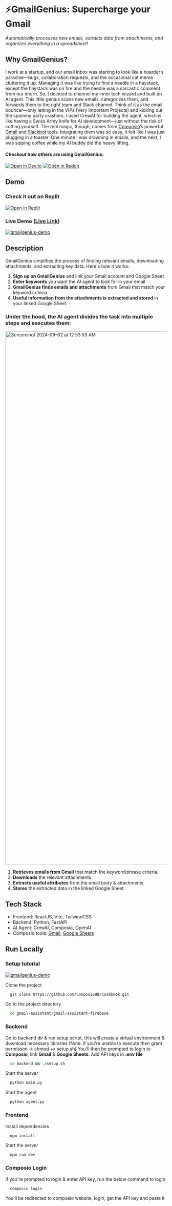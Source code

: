 # ⚡️GmailGenius: Supercharge your Gmail
*Automatically processes new emails, extracts data from attachments, and organizes everything in a spreadsheet!*

## Why GmailGenius?

I work at a startup, and our email inbox was starting to look like a hoarder’s paradise—bugs, collaboration requests, and the occasional cat meme cluttering it up. Managing it was like trying to find a needle in a haystack, except the haystack was on fire and the needle was a sarcastic comment from our intern.
So, I decided to channel my inner tech wizard and built an AI agent. This little genius scans new emails, categorizes them, and forwards them to the right team and Slack channel. Think of it as the email bouncer—only letting in the VIPs (Very Important Projects) and kicking out the spammy party crashers.
I used CrewAI for building the agent, which is like having a Swiss Army knife for AI development—just without the risk of cutting yourself. The real magic, though, comes from [Composio](https://app.composio.dev)’s powerful [Gmail](https://app.composio.dev/app/gmail) and [Slackbot](https://app.composio.dev/app/slackbot) tools. Integrating them was so easy, it felt like I was just plugging in a toaster. One minute I was drowning in emails, and the next, I was sipping coffee while my AI buddy did the heavy lifting. 

#### Checkout how others are using GmailGenius:
[![Open in Dev.to](https://img.shields.io/badge/Open%20in-Dev.to-green?logo=dev.to&style=for-the-badge)](https://dev.to/composiodev/i-built-an-ai-tool-to-handle-my-moms-invoices-and-saved-her-20-hours-of-work-44h1)
[![Open in Reddit](https://img.shields.io/badge/Open%20in-Reddit-blue?logo=reddit&style=for-the-badge)](https://www.reddit.com/r/selfhosted/comments/1f7f8f4/i_built_an_ai_tool_to_handle_my_moms_invoices_and/)

## Demo
### Check it out on Replit
[![Open in Replit](https://img.shields.io/badge/Open%20in-Replit-blue?logo=replit&style=for-the-badge)](https://replit.com/@abishkpatil/gmail-assistant-fb)

### Live Demo ([Live Link](https://gmail-assistant-six.vercel.app/))
[![gmailgenius-demo](https://github.com/user-attachments/assets/abb24495-d242-42f3-8cff-599182f735f4)](https://drive.google.com/file/d/1_CWZ3yNK4pxe8Ey1bnQq4C6H_lEHDICb/preview)

## Description
GmailGenius simplifies the process of finding relevant emails, downloading attachments, and extracting key data. Here's how it works:

1. **Sign up on GmailGenius** and link your Gmail account and Google Sheet
2. **Enter keywords** you want the AI agent to look for in your email
3. **GmailGenius finds emails and attachments** from Gmail that match your keyword criteria
4. **Useful information from the attachments is extracted and stored** in your linked Google Sheet.

### Under the hood, the AI agent divides the task into multiple steps and executes them:

<img width="1664" alt="Screenshot 2024-09-02 at 12 53 53 AM" src="https://github.com/user-attachments/assets/07d51b40-dbd1-4406-9a28-942a4c1e6f86">

1. **Retrieves emails from Gmail** that match the keyword/phrase criteria.
2. **Downloads** the relevant attachments.
3. **Extracts useful attributes** from the email body & attachments.
4. **Stores** the extracted data in the linked Google Sheet.

## Tech Stack
- Frontend: ReactJS, Vite, TailwindCSS
- Backend: Python, FastAPI
- AI Agent: CrewAI, Composio, OpenAI
- Composio tools: [Gmail](https://app.composio.dev/app/gmail), [Google Sheets](https://app.composio.dev/app/googlesheets)

## Run Locally
### Setup tutorial
[![gmailgenius-demo](https://github.com/user-attachments/assets/abb24495-d242-42f3-8cff-599182f735f4)](https://drive.google.com/file/d/1kC9oVSUatqQ6Tcs3u6CTsVsmczzG-F6k/preview)

Clone the project

```bash
  git clone https://github.com/ComposioHQ/cookbook.git
```

Go to the project directory

```bash
  cd gmail-assistant/gmail-assistant-firebase
```

### Backend

Go to backend dir & run setup script, this will create a virtual environment & download necessary libraries (Note: if you're unable to execute then grant permisson -> chmod +x setup.sh)
You'll then be prompted to login to **Composio**, link **Gmail** & **Google Sheets**. 
Add API keys in **.env file**

```bash
  cd backend && ./setup.sh
```

Start the server

```bash
  python main.py
```

Start the agent

```bash
  python agent.py
```

### Frontend

Install dependencies

```bash
  npm install
```

Start the server

```bash
  npm run dev
```

### Composio Login
If you're prompted to login & enter API key, run the below command to login

```bash
  composio login
```

You'll be redirected to composio website, login, get the API key and paste it
  

